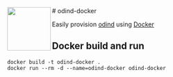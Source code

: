 <img align="left" width="100" height="100" src="https://odinblockchain.org/wp-content/uploads/2018/07/800px-black-circle-logo-with-text.png">
# odind-docker

Easily provision [odind](https://odinblockchain.org/) using [Docker](https://www.docker.com/)


## Docker build and run
```
docker build -t odind-docker .
docker run --rm -d --name=odind-docker odind-docker
```
